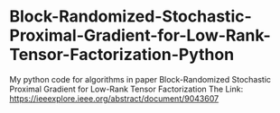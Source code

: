 # Block-Randomized-Stochastic-Proximal-Gradient-for-Low-Rank-Tensor-Factorization-Python
My python code for algorithms in paper Block-Randomized Stochastic Proximal Gradient for Low-Rank Tensor Factorization
The Link: https://ieeexplore.ieee.org/abstract/document/9043607
